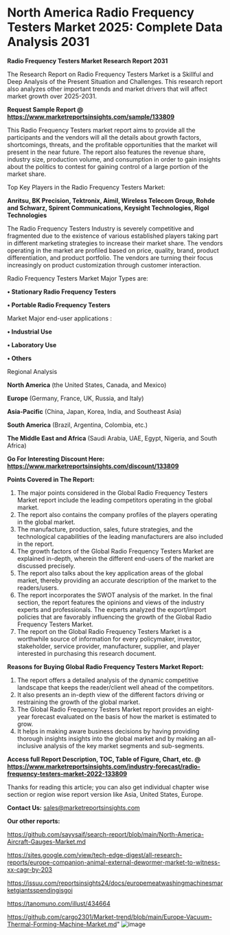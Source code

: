 # North America Radio Frequency Testers Market 2025: Complete Data Analysis 2031

<strong>Radio Frequency Testers Market Research Report 2031</strong>

The Research Report on Radio Frequency Testers Market is a Skillful and Deep Analysis of the Present Situation and Challenges. This research report also analyzes other important trends and market drivers that will affect market growth over 2025-2031.

<strong>Request Sample Report @ <a href=https://www.marketreportsinsights.com/sample/133809>https://www.marketreportsinsights.com/sample/133809</a></strong>

This Radio Frequency Testers market report aims to provide all the participants and the vendors will all the details about growth factors, shortcomings, threats, and the profitable opportunities that the market will present in the near future. The report also features the revenue share, industry size, production volume, and consumption in order to gain insights about the politics to contest for gaining control of a large portion of the market share.

Top Key Players in the Radio Frequency Testers Market:

<strong>Anritsu, BK Precision, Tektronix, Aimil, Wireless Telecom Group, Rohde and Schwarz, Spirent Communications, Keysight Technologies, Rigol Technologies</strong>

The Radio Frequency Testers Industry is severely competitive and fragmented due to the existence of various established players taking part in different marketing strategies to increase their market share. The vendors operating in the market are profiled based on price, quality, brand, product differentiation, and product portfolio. The vendors are turning their focus increasingly on product customization through customer interaction.

Radio Frequency Testers Market Major Types are:

<strong>• Stationary Radio Frequency Testers

• Portable Radio Frequency Testers</strong>

Market Major end-user applications :

<strong>• Industrial Use

• Laboratory Use

• Others</strong>

Regional Analysis

</u><strong><b>North America</b></strong> (the United States, Canada, and Mexico)

<strong><b>Europe </b></strong>(Germany, France, UK, Russia, and Italy)

<strong><b>Asia-Pacific</b></strong> (China, Japan, Korea, India, and Southeast Asia)

<strong><b>South America</b></strong> (Brazil, Argentina, Colombia, etc.)

<strong><b>The Middle East and Africa</b></strong> (Saudi Arabia, UAE, Egypt, Nigeria, and South Africa)

<strong>Go For Interesting Discount Here: <a href=https://www.marketreportsinsights.com/discount/133809>https://www.marketreportsinsights.com/discount/133809</a></strong>

<strong>Points Covered in The Report:</strong>
<ol>
  <li>The major points considered in the Global Radio Frequency Testers Market report include the leading competitors operating in the global market.</li>
  <li>The report also contains the company profiles of the players operating in the global market.</li>
  <li>The manufacture, production, sales, future strategies, and the technological capabilities of the leading manufacturers are also included in the report.</li>
  <li>The growth factors of the Global Radio Frequency Testers Market are explained in-depth, wherein the different end-users of the market are discussed precisely.</li>
  <li>The report also talks about the key application areas of the global market, thereby providing an accurate description of the market to the readers/users.</li>
  <li>The report incorporates the SWOT analysis of the market. In the final section, the report features the opinions and views of the industry experts and professionals. The experts analyzed the export/import policies that are favorably influencing the growth of the Global Radio Frequency Testers Market.</li>
  <li>The report on the Global Radio Frequency Testers Market is a worthwhile source of information for every policymaker, investor, stakeholder, service provider, manufacturer, supplier, and player interested in purchasing this research document.</li>
</ol>
<strong>Reasons for Buying Global Radio Frequency Testers Market Report:</strong>

<ol>
  <li>The report offers a detailed analysis of the dynamic competitive landscape that keeps the reader/client well ahead of the competitors.</li>
  <li>It also presents an in-depth view of the different factors driving or restraining the growth of the global market.</li>
  <li>The Global Radio Frequency Testers Market report provides an eight-year forecast evaluated on the basis of how the market is estimated to grow.</li>
  <li>It helps in making aware business decisions by having providing thorough insights insights into the global market and by making an all-inclusive analysis of the key market segments and sub-segments.</li>
</ol>
<strong>Access full Report Description, TOC, Table of Figure, Chart, etc. @ <a href=https://www.marketreportsinsights.com/industry-forecast/radio-frequency-testers-market-2022-133809>https://www.marketreportsinsights.com/industry-forecast/radio-frequency-testers-market-2022-133809</a></strong>


Thanks for reading this article; you can also get individual chapter wise section or region wise report version like Asia, United States, Europe.

<strong>Contact Us:</strong>
sales@marketreportsinsights.com

<strong>Our other reports:</strong>

<a href=https://github.com/sayysaif/search-report/blob/main/North-America-Aircraft-Gauges-Market.md>https://github.com/sayysaif/search-report/blob/main/North-America-Aircraft-Gauges-Market.md</a>

<a href=https://sites.google.com/view/tech-edge-digest/all-research-reports/europe-companion-animal-external-dewormer-market-to-witness-xx-cagr-by-203>https://sites.google.com/view/tech-edge-digest/all-research-reports/europe-companion-animal-external-dewormer-market-to-witness-xx-cagr-by-203</a>

<a href=https://issuu.com/reportsinsights24/docs/europemeatwashingmachinesmarketgiantsspendingisgoi>https://issuu.com/reportsinsights24/docs/europemeatwashingmachinesmarketgiantsspendingisgoi</a>

<a href=https://tanomuno.com/illust/434664>https://tanomuno.com/illust/434664</a>

<a href=https://github.com/cargo2301/Market-trend/blob/main/Europe-Vacuum-Thermal-Forming-Machine-Market.md>https://github.com/cargo2301/Market-trend/blob/main/Europe-Vacuum-Thermal-Forming-Machine-Market.md</a>"
![image](https://github.com/user-attachments/assets/487223ce-d287-4d34-b308-232c8ec7bd19)
